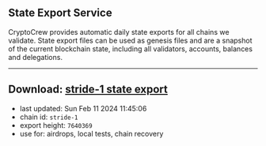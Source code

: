 ## State Export Service
CryptoCrew provides automatic daily state exports for all chains we validate. State export files can be used as genesis files and are a snapshot of the current blockchain state, including all validators, accounts, balances and delegations.

---
**Download: [stride-1 state export](https://dl.ccvalidators.com/SERVICE/stride/stride-1_export_7640369.json)**
---

- last updated: Sun Feb 11 2024 11:45:06
- chain id: `stride-1`
- export height: `7640369`
- use for: airdrops, local tests, chain recovery
